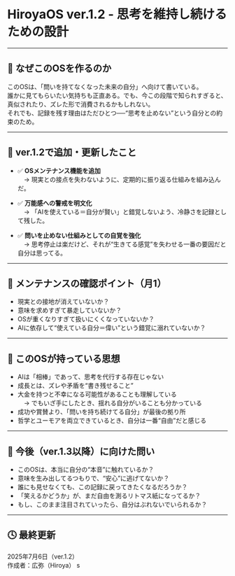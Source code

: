 # HiroyaOS ver.1.2 - 思考を維持し続けるための設計

---

## 🎯 なぜこのOSを作るのか

このOSは、「問いを持てなくなった未来の自分」へ向けて書いている。  
誰かに見てもらいたい気持ちも正直ある。でも、今この段階で知られすぎると、真似されたり、ズレた形で消費されるかもしれない。  
それでも、記録を残す理由はただひとつ──“思考を止めない”という自分との約束のため。

---

## 🌱 ver.1.2で追加・更新したこと

- ✅ **OSメンテナンス機能を追加**  
　→ 現実との接点を失わないように、定期的に振り返る仕組みを組み込んだ。

- ✅ **万能感への警戒を明文化**  
　→ 「AIを使えている＝自分が賢い」と錯覚しないよう、冷静さを記録として残した。

- ✅ **問いを止めない仕組みとしての自覚を強化**  
　→ 思考停止は楽だけど、それが“生きてる感覚”を失わせる一番の要因だと自分は思ってる。

---

## 🔧 メンテナンスの確認ポイント（月1）

- 現実との接地が消えていないか？  
- 意味を求めすぎて暴走していないか？  
- OSが重くなりすぎて扱いにくくなっていないか？  
- AIに依存して“使えている自分＝偉い”という錯覚に溺れていないか？

---

## 🧠 このOSが持っている思想

- AIは「相棒」であって、思考を代行する存在じゃない  
- 成長とは、ズレや矛盾を“書き残せること”  
- 大金を持つと不幸になる可能性があることも理解している  
　→ でもいざ手にしたとき、揺れる自分がいることも分かっている  
- 成功や賞賛より、「問いを持ち続けてる自分」が最後の拠り所  
- 哲学とユーモアを両立できているとき、自分は一番“自由”だと感じる

---

## 🐣 今後（ver.1.3以降）に向けた問い

- このOSは、本当に自分の“本音”に触れているか？  
- 意味を生み出してるつもりで、“安心”に逃げてないか？  
- 誰にも見せなくても、この記録に戻ってきたくなるだろうか？  
- 「笑えるかどうか」が、まだ自由を測るリトマス紙になってるか？  
- もし、このまま注目されていったら、自分はぶれないでいられるか？

---

## 🕓 最終更新

2025年7月6日（ver.1.2）  
作成者：広弥（Hiroya）
s
